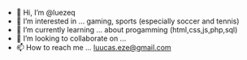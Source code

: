 - 👋 Hi, I’m @luezeq
- 👀 I’m interested in ... gaming, sports (especially soccer and tennis)
- 🌱 I’m currently learning ... about progamming (html,css,js,php,sql)
- 💞️ I’m looking to collaborate on ...
- 📫 How to reach me ... luucas.eze@gmail.com

<!---
luezeq/luezeq is a ✨ special ✨ repository because its `README.md` (this file) appears on your GitHub profile.
You can click the Preview link to take a look at your changes.
--->
